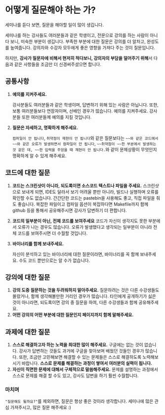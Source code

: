 #  어떻게 질문해야 하는 가?

세미나를 듣다 보면, 질문을 해야할 일이 많이 생깁니다.

세미나를 하는 강사들도 여러분들과 같은 학생이고, 전문으로 강의를 하는 사람이 아니다 보니, 미숙한 부분이 생깁니다. 부족한 부분에 대한 질문은 강의를 더 알차고, 완성도를 높여줍니다. 강의자와 수강자 모두에게 좋은 영향을 가져다 주는 것이 질문입니다.

하지만, **강사가 질문자에 비해서 현저히 적다보니, 강의자의 부담을 덜어주기 위해**서 다음과 같은 사항들을 조금만 더 신경써주셨으면 합니다.

## 공통사항

1. **예의를 지켜주세요.**

   강사분들도 여러분들과 같은 학생이며, 답변하기 위해 있는 사람은 아닙니다. 또한, 보통 여러분들보다 연장자이며, 선배인 경우가 많습니다. 예의를 지켜주세요. 
   강사분들 또한 여러분들께 예의를 지킬 것입니다.

2. **질문은 자세하고, 명확하게 해주세요.**

   `컴파일이 안 됩니다`, `취약점이 재현이 안 됩니다`와 같은 질문보다는 `~~와 같은 코드에서 ~~와 같은 오류가 발생하면서 컴파일이 안 됩니다`, `~~취약점이 ~~한 부분에서 발생하는 것 같은 데, ~~한 입력을 주었을 때 재현이 안 됩니다.`와 같이 문제상황이 무엇인지 명확하게 알 수 있게 해주세요.

## 코드에 대한 질문

1. **코드는 스크린샷이 아니라, 되도록이면 소스코드 텍스트나 파일을 주세요.** 
   스크린샷으로 보내게 되면, IDE도 달라서 보기 어려울 뿐만 아니라, 빌드나 실행하며 오류를 확인할 수도 없습니다. 간간단한 코드는 pastebin을 사용해도 좋고, 직접 파일을 줘도 좋습니다. 복잡한 파일이고 컴파일 옵션이 복잡하다면 Makefile까지 함께 github 등을 통해서 공유해주시면 강사가 답변하기 더 편합니다.

2. **코드의 일부분이 아닌, 전체 코드를 보여주세요**
   코드가 자신이 생각지도 못한 부분에서 오류가 나는 경우도 많습니다. 오류가 발생했다고 생각되는 일부분이 아니라 전체 코드를 보여주시면 더 수월할 것입니다. 

3. **바이너리를 함께 보내주세요.**

   자신이 분석하고 있는 바이너리에 대한 질문이라면, 바이너리를 꼭 함께 보내주세요. 수도 코드 뿐만으로는 알 수가 없습니다.

## 강의에 대한 질문

1. **강의 도중 질문하는 것을 두려워하지 말아주세요.**
   질문하려는 것은 다른 수강생들도 몰랐거나, 함께 생각해볼만한 거리인 경우가 많습니다. 타인에게 공개하기가 싫은 것이 아니라면, 되도록이면 강의 중 질문을 하여, 다른 수강생들과 함께 공유해주세요.
2. **어떤 강의의 어떤 부분에 대한 질문인지 페이지까지 함께 말해주세요.**

## 과제에 대한 질문

1. **스스로 해결하고자 하는 노력을 최대한 많이 해주세요.**
   구글에는 없는 것이 없습니다. 강사가 답변하는 것들도 과거에 구글을 찾아보며 배웠던 것들인 경우가 많습니다.
   또한, 조금만 고민해보면 해결할 수 있는 문제들은 스스로 해결하도록 노력해보시기 바랍니다. **스스로 문제를 해결하는 과정이 쌓여서 여러분의 실력이 됩니다.**
2. **자신이 직면한 문제에 대해서 구체적으로 말씀해주세요.**
   문제를 설명하는 과정에서 스스로 문제를 해결 할 수도 있고, 강사도 답변을 하기 훨씬 수월합니다.

### 마치며

`"질문해도 될까요?"`를 제외하면, 질문은 항상 좋은 것이라 생각합니다. 세미나에 많은 관심 가져주시고, 많은 질문 해주세요 :)